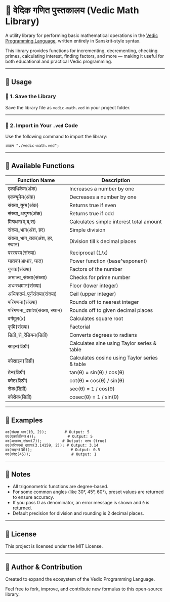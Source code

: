 # 📀 वेदिक गणित पुस्तकालय (Vedic Math Library)

A utility library for performing basic mathematical operations in the [Vedic Programming Language](https://vedic-lang.github.io/), written entirely in Sanskrit-style syntax.

This library provides functions for incrementing, decrementing, checking primes, calculating interest, finding factors, and more — making it useful for both educational and practical Vedic programming.

---

## 🧪 Usage

### 📅 1. Save the Library

Save the library file as `vedic-math.ved` in your project folder.

---

### 📒 2. Import in Your `.ved` Code

Use the following command to import the library:

```ved
अवहन "./vedic-math.ved";
```

---
## 📘 Available Functions

| Function Name                   | Description                                   |
| ------------------------------- | --------------------------------------------- |
| एकाधिकेन(अंक)                   | Increases a number by one                     |
| एकन्यूनेन(अंक)                  | Decreases a number by one                     |
| संख्या\_युग्म(अंक)              | Returns true if even                          |
| संख्या\_अयुग्म(अंक)             | Returns true if odd                           |
| मिश्रधन(म,द,स)                  | Calculates simple interest total amount       |
| संख्या\_भाग(अंश, हर)            | Simple division                               |
| संख्या\_भाग\_तक(अंश, हर, स्थान) | Division till `k` decimal places              |
| परस्परम(संख्या)                 | Reciprocal (1/x)                              |
| घातक(आधार, घात)                 | Power function (base^exponent)                |
| गुणक(संख्या)                    | Factors of the number                         |
| अभाज्य\_संख्या(संख्या)          | Checks for prime number                       |
| अधःस्थमान(संख्या)               | Floor (lower integer)                         |
| अधिकतमं\_पूर्णसंख्या(संख्या)    | Ceil (upper integer)                          |
| परिगणना(संख्या)                 | Rounds off to nearest integer                 |
| परिगणना\_दशांश(संख्या, स्थान)   | Rounds off to given decimal places            |
| वर्गमूल(x)                      | Calculates square root                        |
| कृमि(संख्या)                    | Factorial                                     |
| डिग्री\_से\_रैडियन(डिग्री)      | Converts degrees to radians                   |
| साइन(डिग्री)                    | Calculates sine using Taylor series & table   |
| कोसाइन(डिग्री)                  | Calculates cosine using Taylor series & table |
| टेन(डिग्री)                     | tan(θ) = sin(θ) / cos(θ)                      |
| कोट(डिग्री)                     | cot(θ) = cos(θ) / sin(θ)                      |
| सेक(डिग्री)                     | sec(θ) = 1 / cos(θ)                           |
| कोसेक(डिग्री)                   | cosec(θ) = 1 / sin(θ)                         |

---

## 🧪 Examples

```vedic
वद(संख्या_भाग(10, 2));        # Output: 5
वद(एकाधिकेन(4));              # Output: 5
वद(अभाज्य_संख्या(7));         # Output: सत्य (true)
वद(परिगणना_दशांश(3.14159, 2)); # Output: 3.14
वद(साइन(30));                 # Output: 0.5
वद(कोट(45));                  # Output: 1
```

---

## 🧠 Notes

* All trigonometric functions are degree-based.
* For some common angles (like 30°, 45°, 60°), preset values are returned to ensure accuracy.
* If you pass 0 as denominator, an error message is shown and `0` is returned.
* Default precision for division and rounding is 2 decimal places.

---

## 📄 License

This project is licensed under the MIT License.

---

## 🙏 Author & Contribution

Created to expand the ecosystem of the Vedic Programming Language.

Feel free to fork, improve, and contribute new formulas to this open-source library.
